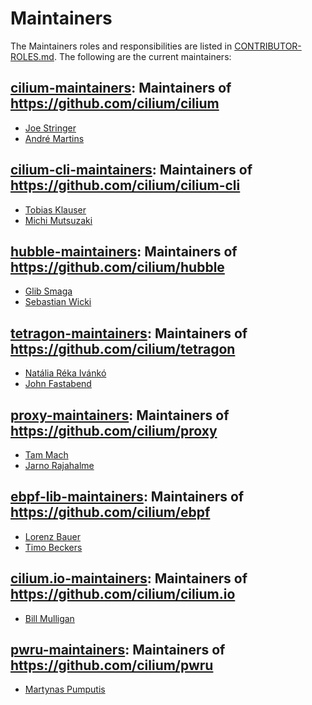 # Maintainers

The Maintainers roles and responsibilities are listed in [CONTRIBUTOR-ROLES.md](/CONTRIBUTOR-ROLES.md#maintainers). The following are the current maintainers:

## [cilium-maintainers]: Maintainers of https://github.com/cilium/cilium

* [Joe Stringer](https://github.com/joestringer)
* [André Martins](https://github.com/aanm)

## [cilium-cli-maintainers]: Maintainers of https://github.com/cilium/cilium-cli

* [Tobias Klauser](https://github.com/tklauser)
* [Michi Mutsuzaki](https://github.com/michi-covalent)

## [hubble-maintainers]: Maintainers of https://github.com/cilium/hubble

* [Glib Smaga](https://github.com/glibsm)
* [Sebastian Wicki](https://github.com/gandro)

## [tetragon-maintainers]: Maintainers of https://github.com/cilium/tetragon

* [Natália Réka Ivánkó](https://github.com/sharlns)
* [John Fastabend](https://github.com/jrfastab)

## [proxy-maintainers]: Maintainers of https://github.com/cilium/proxy

* [Tam Mach](https://github.com/sayboras)
* [Jarno Rajahalme](https://github.com/jrajahalme)

## [ebpf-lib-maintainers]: Maintainers of https://github.com/cilium/ebpf

* [Lorenz Bauer](https://github.com/lmb)
* [Timo Beckers](https://github.com/ti-mo)

## [cilium.io-maintainers]: Maintainers of https://github.com/cilium/cilium.io

* [Bill Mulligan](https://github.com/xmulligan)

## [pwru-maintainers]: Maintainers of https://github.com/cilium/pwru

* [Martynas Pumputis](https://github.com/brb)

[cilium-cli-maintainers]: https://github.com/orgs/cilium/teams/cilium-cli-maintainers
[cilium-maintainers]: https://github.com/orgs/cilium/teams/cilium-maintainers
[cilium.io-maintainers]: https://github.com/orgs/cilium/teams/cilium-io-maintainers
[ebpf-lib-maintainers]: https://github.com/orgs/cilium/teams/ebpf-lib-maintainers
[hubble-maintainers]: https://github.com/orgs/cilium/teams/hubble-maintainers
[proxy-maintainers]: https://github.com/orgs/cilium/teams/proxy-maintainers
[pwru-maintainers]: https://github.com/orgs/cilium/teams/pwru-maintainers
[tetragon-maintainers]: https://github.com/orgs/cilium/teams/tetragon-maintainers
